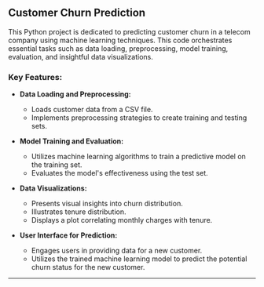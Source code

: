 ## Customer Churn Prediction

This Python project is dedicated to predicting customer churn in a telecom company using machine learning techniques. This code orchestrates essential tasks such as data loading, preprocessing, model training, evaluation, and insightful data visualizations.

### Key Features:

- **Data Loading and Preprocessing:**
  - Loads customer data from a CSV file.
  - Implements preprocessing strategies to create training and testing sets.

- **Model Training and Evaluation:**
  - Utilizes machine learning algorithms to train a predictive model on the training set.
  - Evaluates the model's effectiveness using the test set.

- **Data Visualizations:**
  - Presents visual insights into churn distribution.
  - Illustrates tenure distribution.
  - Displays a plot correlating monthly charges with tenure.

- **User Interface for Prediction:**
  - Engages users in providing data for a new customer.
  - Utilizes the trained machine learning model to predict the potential churn status for the new customer.


---
